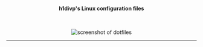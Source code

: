 <h2></h2><br>

<p align="center">
    <b>h1divp's Linux configuration files</b>
</p>

<h2></h2><br>

<div align="center">
    <img src="dotfiles-img.jpg" alt="screenshot of dotfiles">
</div>
<hr>
